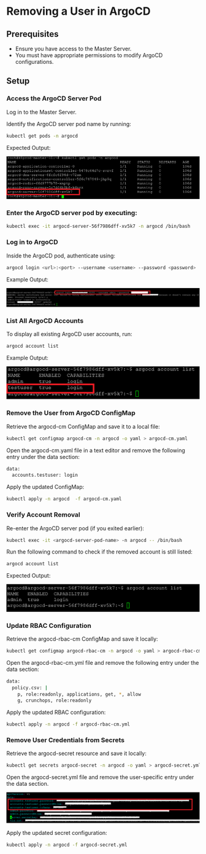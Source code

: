 # Removing a User in ArgoCD

## Prerequisites

+ Ensure you have access to the Master Server.
+ You must have appropriate permissions to modify ArgoCD configurations.

## Setup

### Access the ArgoCD Server Pod

Log in to the Master Server.

Identify the ArgoCD server pod name by running:

```bash
kubectl get pods -n argocd
```

Expected Output:

![alt text](images/image.png)

### Enter the ArgoCD server pod by executing:

```bash
kubectl exec -it argocd-server-56f7986dff-xv5k7 -n argocd /bin/bash
```

### Log in to ArgoCD

Inside the ArgoCD pod, authenticate using:

```bash
argocd login <url>:<port> --username <username> --password <password>
```

Example Output:

![alt text](images/image-1.png)

### List All ArgoCD Accounts

To display all existing ArgoCD user accounts, run:

```bash
argocd account list
```
Example Output:

![alt text](images/image-2.png)

### Remove the User from ArgoCD ConfigMap

Retrieve the argocd-cm ConfigMap and save it to a local file:

```bash
kubectl get configmap argocd-cm -n argocd -o yaml > argocd-cm.yaml
```

Open the argocd-cm.yaml file in a text editor and remove the following entry under the data section:

```bash
data:
  accounts.testuser: login
```

Apply the updated ConfigMap:

```bash
kubectl apply -n argocd  -f argocd-cm.yaml
```

### Verify Account Removal

Re-enter the ArgoCD server pod (if you exited earlier):

```bash
kubectl exec -it <argocd-server-pod-name> -n argocd -- /bin/bash
```

Run the following command to check if the removed account is still listed:

```bash
argocd account list
```

Expected Output:

![alt text](images/image-3.png)

### Update RBAC Configuration

Retrieve the argocd-rbac-cm ConfigMap and save it locally:

```bash
kubectl get configmap argocd-rbac-cm -n argocd -o yaml > argocd-rbac-cm.yml
```

Open the argocd-rbac-cm.yml file and remove the following entry under the data section:

```bash
data:
  policy.csv: |
    p, role:readonly, applications, get, *, allow
    g, crunchops, role:readonly
```

Apply the updated RBAC configuration:

```bash
kubectl apply -n argocd -f argocd-rbac-cm.yml
```

### Remove User Credentials from Secrets

Retrieve the argocd-secret resource and save it locally:

```bash
kubectl get secrets argocd-secret -n argocd -o yaml > argocd-secret.yml
```

Open the argocd-secret.yml file and remove the user-specific entry under the data section.

![alt text](images/image-4.png)

Apply the updated secret configuration:

```bash
kubectl apply -n argocd -f argocd-secret.yml
```

